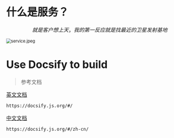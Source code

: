# 什么是服务？

$$
就是客户想上天，我的第一反应就是找最近的卫星发射基地
$$

<img src="https://i.loli.net/2021/01/19/JpWl4DENTo6OCq5.jpg" alt="service.jpeg" style="zoom: 80%;" />



# Use Docsify to build

> 参考文档



[英文文档](https://docsify.js.org/#/)

```html
https://docsify.js.org/#/
```



[中文文档](https://docsify.js.org/#/zh-cn/)

```html
https://docsify.js.org/#/zh-cn/
```

